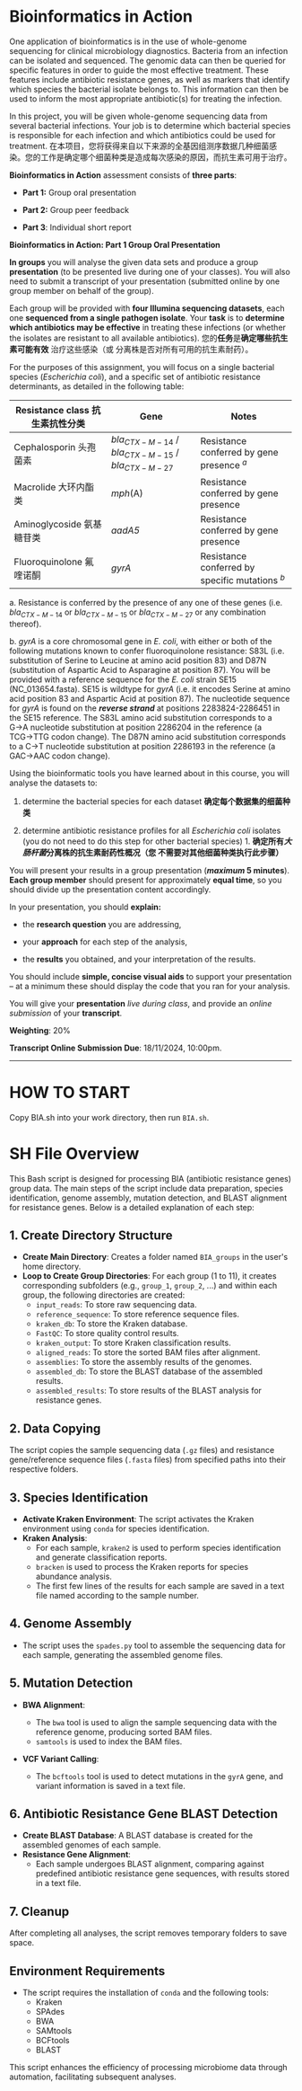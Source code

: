 # Bioinformatics in Action

One application of bioinformatics is in the use of whole-genome sequencing for clinical microbiology diagnostics. Bacteria from an infection can be isolated and sequenced. The genomic data can then be queried for specific features in order to guide the most effective treatment. These features include antibiotic resistance genes, as well as markers that identify which species the bacterial isolate belongs to. This information can then be used to inform the most appropriate antibiotic(s) for treating the infection.

In this project, you will be given whole-genome sequencing data from several bacterial infections. Your job is to determine which bacterial species is responsible for each infection and which antibiotics could be used for treatment. 在本项目，您将获得来自以下来源的全基因组测序数据几种细菌感染。您的工作是确定哪个细菌种类是造成每次感染的原因，而抗生素可用于治疗。

**Bioinformatics in Action** assessment consists of **three parts**:

- **Part 1:** Group oral presentation

- **Part 2:** Group peer feedback

- **Part 3**: Individual short report

**Bioinformatics in Action: Part 1 Group Oral Presentation**

**In groups** you will analyse the given data sets and produce a group **presentation** (to be presented live during one of your classes). You will also need to submit a transcript of your presentation (submitted online by one group member on behalf of the group).

Each group will be provided with **four Illumina sequencing datasets**, each one **sequenced from a single pathogen isolate**.
Your **task** is to **determine which antibiotics may be effective** in treating these infections (or whether the isolates are resistant to all available antibiotics). 您的**任务**是**确定哪些抗生素可能有效** 治疗这些感染（或 分离株是否对所有可用的抗生素耐药）。

For the purposes of this assignment, you will focus on a single bacterial species (*Escherichia coli*), and a specific set of antibiotic resistance determinants, as detailed in the following table:

|Resistance class 抗生素抗性分类|Gene|Notes|
|-|-|-|
|Cephalosporin 头孢菌素|$bla_{CTX-M-14}$ / $bla_{CTX-M-15}$ / $bla_{CTX-M-27}$|Resistance conferred by gene presence $^a$|
|Macrolide 大环内酯类|*mph*(A)|Resistance conferred by gene presence|
|Aminoglycoside 氨基糖苷类|*aadA5*|Resistance conferred by gene presence|
|Fluoroquinolone 氟喹诺酮|*gyrA*|Resistance conferred by specific mutations $^b$|

a. Resistance is conferred by the presence of any one of these genes (i.e. $bla_{CTX-M-14}$ or $bla_{CTX-M-15}$ or $bla_{CTX-M-27}$ or any combination thereof).

b. *gyrA* is a core chromosomal gene in *E. coli*, with either or both of the following mutations known to confer fluoroquinolone resistance: S83L (i.e. substitution of Serine to Leucine at amino acid position 83) and D87N (substitution of Aspartic Acid to Asparagine at position 87). You will be provided with a reference sequence for the *E. coli* strain SE15 (NC_013654.fasta). SE15 is wildtype for *gyrA* (i.e. it encodes Serine at amino acid position 83 and Aspartic Acid at position 87). The nucleotide sequence for *gyrA* is found on the ***reverse strand*** at positions 2283824-2286451 in the SE15 reference. The S83L amino acid substitution corresponds to a G→A nucleotide substitution at position 2286204 in the reference (a TCG→TTG codon change). The D87N amino acid substitution corresponds to a C→T nucleotide substitution at position 2286193 in the reference (a GAC→AAC codon change).



Using the bioinformatic tools you have learned about in this course, you will analyse the datasets to:

1. determine the bacterial species for each dataset  **确定每个数据集的细菌种类**

2. determine antibiotic resistance profiles for all *Escherichia coli* isolates (you do not need to do this step for other bacterial species) 1. **确定所有*大肠杆菌*分离株的抗生素耐药性概况（您 不需要对其他细菌种类执行此步骤）**

You will present your results in a group presentation (***maximum* 5 minutes**). **Each group member** should present for approximately **equal time**, so you should divide up the presentation content accordingly.

In your presentation, you should **explain:**

- the **research question** you are addressing,

- your **approach** for each step of the analysis,

- the **results** you obtained, and your interpretation of the results.

You should include **simple, concise visual aids** to support your presentation – at a minimum these should display the code that you ran for your analysis.

You will give your **presentation** *live during class*, and provide an *online submission* of your **transcript**.

**Weighting**: 20%

**Transcript Online Submission Due**: 18/11/2024, 10:00pm.

---

# HOW TO START

Copy BIA.sh into your work directory, then run `BIA.sh`.

# SH File Overview

This Bash script is designed for processing BIA (antibiotic resistance genes) group data. The main steps of the script include data preparation, species identification, genome assembly, mutation detection, and BLAST alignment for resistance genes. Below is a detailed explanation of each step:

## 1. Create Directory Structure

- **Create Main Directory**: Creates a folder named `BIA_groups` in the user's home directory.
- **Loop to Create Group Directories**: For each group (1 to 11), it creates corresponding subfolders (e.g., `group_1`, `group_2`, ...) and within each group, the following directories are created:
  - `input_reads`: To store raw sequencing data.
  - `reference_sequence`: To store reference sequence files.
  - `kraken_db`: To store the Kraken database.
  - `FastQC`: To store quality control results.
  - `kraken_output`: To store Kraken classification results.
  - `aligned_reads`: To store the sorted BAM files after alignment.
  - `assemblies`: To store the assembly results of the genomes.
  - `assembled_db`: To store the BLAST database of the assembled results.
  - `assembled_results`: To store results of the BLAST analysis for resistance genes.

## 2. Data Copying

The script copies the sample sequencing data (`.gz` files) and resistance gene/reference sequence files (`.fasta` files) from specified paths into their respective folders.

## 3. Species Identification

- **Activate Kraken Environment**: The script activates the Kraken environment using `conda` for species identification.
- **Kraken Analysis**:
  - For each sample, `kraken2` is used to perform species identification and generate classification reports.
  - `bracken` is used to process the Kraken reports for species abundance analysis.
  - The first few lines of the results for each sample are saved in a text file named according to the sample number.

## 4. Genome Assembly

- The script uses the `spades.py` tool to assemble the sequencing data for each sample, generating the assembled genome files.

## 5. Mutation Detection

- **BWA Alignment**:
  - The `bwa` tool is used to align the sample sequencing data with the reference genome, producing sorted BAM files.
  - `samtools` is used to index the BAM files.
  
- **VCF Variant Calling**:
  - The `bcftools` tool is used to detect mutations in the `gyrA` gene, and variant information is saved in a text file.

## 6. Antibiotic Resistance Gene BLAST Detection

- **Create BLAST Database**: A BLAST database is created for the assembled genomes of each sample.
- **Resistance Gene Alignment**:
  - Each sample undergoes BLAST alignment, comparing against predefined antibiotic resistance gene sequences, with results stored in a text file.

## 7. Cleanup

After completing all analyses, the script removes temporary folders to save space.

## Environment Requirements

- The script requires the installation of `conda` and the following tools:
  - Kraken
  - SPAdes
  - BWA
  - SAMtools
  - BCFtools
  - BLAST

This script enhances the efficiency of processing microbiome data through automation, facilitating subsequent analyses.
